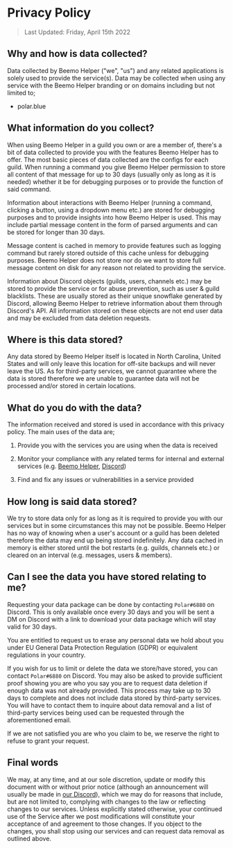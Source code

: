 # Privacy Policy

> Last Updated: Friday, April 15th 2022

## Why and how is data collected?

Data collected by Beemo Helper ("we", "us") and any related applications is solely used to provide the service(s). Data may be collected when using any service with the Beemo Helper branding or on domains including but not limited to;

-   polar.blue

## What information do you collect?

When using Beemo Helper in a guild you own or are a member of, there's a bit of data collected to provide you with the features Beemo Helper has to offer. The most basic pieces of data collected are the configs for each guild. When running a command you give Beemo Helper permission to store all content of that message for up to 30 days (usually only as long as it is needed) whether it be for debugging purposes or to provide the function of said command.

Information about interactions with Beemo Helper (running a command, clicking a button, using a dropdown menu etc.) are stored for debugging purposes and to provide insights into how Beemo Helper is used. This may include partial message content in the form of parsed arguments and can be stored for longer than 30 days.

Message content is cached in memory to provide features such as logging command but rarely stored outside of this cache unless for debugging purposes. Beemo Helper does not store nor do we want to store full message content on disk for any reason not related to providing the service.

Information about Discord objects (guilds, users, channels etc.) may be stored to provide the service or for abuse prevention, such as user & guild blacklists. These are usually stored as their unique snowflake generated by Discord, allowing Beemo Helper to retrieve information about them through Discord's API. All information stored on these objects are not end user data and may be excluded from data deletion requests.

## Where is this data stored?

Any data stored by Beemo Helper itself is located in North Carolina, United States and will only leave this location for off-site backups and will never leave the US. As for third-party services, we cannot guarantee where the data is stored therefore we are unable to guarantee data will not be processed and/or stored in certain locations.

## What do you do with the data?

The information received and stored is used in accordance with this privacy policy. The main uses of the data are;

1. Provide you with the services you are using when the data is received

2. Monitor your compliance with any related terms for internal and external services (e.g. [Beemo Helper](https://github.com/OtterDevelopment/BeemoHelper/blob/main/TERMS.md), [Discord](https://discord.com/terms))

3. Find and fix any issues or vulnerabilities in a service provided

## How long is said data stored?

We try to store data only for as long as it is required to provide you with our services but in some circumstances this may not be possible. Beemo Helper has no way of knowing when a user's account or a guild has been deleted therefore the data may end up being stored indefinitely. Any data cached in memory is either stored until the bot restarts (e.g. guilds, channels etc.) or cleared on an interval (e.g. messages, users & members).

## Can I see the data you have stored relating to me?

Requesting your data package can be done by contacting `Polar#6880` on Discord. This is only available once every 30 days and you will be sent a DM on Discord with a link to download your data package which will stay valid for 30 days.

You are entitled to request us to erase any personal data we hold about you under EU General Data Protection Regulation (GDPR) or equivalent regulations in your country.

If you wish for us to limit or delete the data we store/have stored, you can contact `Polar#6880` on Discord. You may also be asked to provide sufficient proof showing you are who you say you are to request data deletion if enough data was not already provided. This process may take up to 30 days to complete and does not include data stored by third-party services. You will have to contact them to inquire about data removal and a list of third-party services being used can be requested through the aforementioned email.

If we are not satisfied you are who you claim to be, we reserve the right to refuse to grant your request.

## Final words

We may, at any time, and at our sole discretion, update or modify this document with or without prior notice (although an announcement will usually be made in [our Discord](https://inv.wtf/polar)), which we may do for reasons that include, but are not limited to, complying with changes to the law or reflecting changes to our services. Unless explicitly stated otherwise, your continued use of the Service after we post modifications will constitute your acceptance of and agreement to those changes. If you object to the changes, you shall stop using our services and can request data removal as outlined above.

